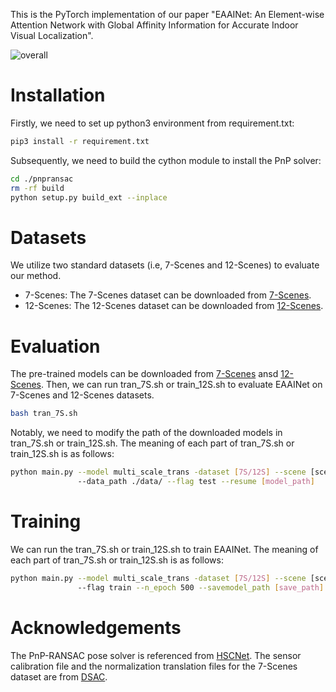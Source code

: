 This is the PyTorch implementation of our paper "EAAINet: An Element-wise Attention Network with Global Affinity Information for Accurate Indoor Visual Localization".

![overall](https://raw.githubusercontent.com/DK-HU/EAAINet/main/assets/overall.png)

# Installation
Firstly, we need to set up python3 environment from requirement.txt:

```bash
pip3 install -r requirement.txt 
```

Subsequently, we need to build the cython module to install the PnP solver:
```bash
cd ./pnpransac
rm -rf build
python setup.py build_ext --inplace
```

# Datasets
We utilize two standard datasets (i.e, 7-Scenes and 12-Scenes) to evaluate our method.
- 7-Scenes: The 7-Scenes dataset can be downloaded from [7-Scenes](https://www.microsoft.com/en-us/research/project/rgb-d-dataset-7-scenes/).
- 12-Scenes: The 12-Scenes dataset can be downloaded from [12-Scenes](https://graphics.stanford.edu/projects/reloc/).

# Evaluation
The pre-trained models can be downloaded from [7-Scenes](https://1drv.ms/u/s!AsLK4P4ia2R9biMdEyi_uQ-0No0?e=kLSPnh) ansd [12-Scenes](https://1drv.ms/u/s!AsLK4P4ia2R9bzafAEnZlrXiXsU?e=KF0AyW).
Then, we can run tran_7S.sh or train_12S.sh to evaluate EAAINet on 7-Scenes and 12-Scenes datasets. 
```bash
bash tran_7S.sh
```
Notably, we need to modify the path of the downloaded models in tran_7S.sh or train_12S.sh. 
The meaning of each part of tran_7S.sh or train_12S.sh is as follows:
```bash
python main.py --model multi_scale_trans -dataset [7S/12S] --scene [scene name, such as chess] 
               --data_path ./data/ --flag test --resume [model_path]
```

# Training
We can run the tran_7S.sh or train_12S.sh to train EAAINet.
The meaning of each part of tran_7S.sh or train_12S.sh is as follows:
```bash
python main.py --model multi_scale_trans -dataset [7S/12S] --scene [scene name, such as chess] --data_path ./data/ 
               --flag train --n_epoch 500 --savemodel_path [save_path]
```

# Acknowledgements
The PnP-RANSAC pose solver is referenced from [HSCNet](https://github.com/AaltoVision/hscnet/tree/master/pnpransac).
The sensor calibration file and the normalization translation files for the 7-Scenes dataset are from  [DSAC](https://github.com/cvlab-dresden/DSAC).


